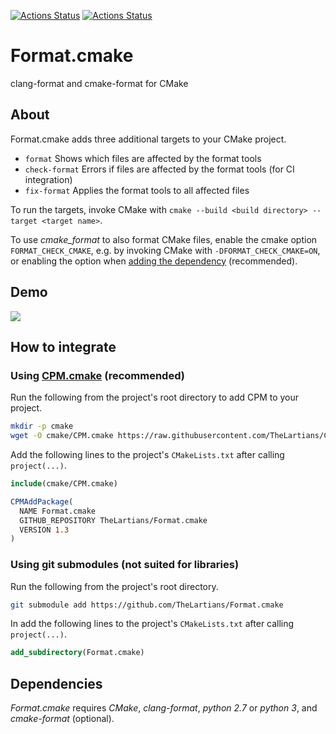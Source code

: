 [![Actions Status](https://github.com/TheLartians/Format.cmake/workflows/Unix/badge.svg)](https://github.com/TheLartians/Format.cmake/actions)
[![Actions Status](https://github.com/TheLartians/Format.cmake/workflows/Windows/badge.svg)](https://github.com/TheLartians/Format.cmake/actions)

# Format.cmake

clang-format and cmake-format for CMake

## About

Format.cmake adds three additional targets to your CMake project.

- `format` Shows which files are affected by the format tools
- `check-format` Errors if files are affected by the format tools (for CI integration)
- `fix-format` Applies the format tools to all affected files

To run the targets, invoke CMake with `cmake --build <build directory> --target <target name>`.

To use _cmake_format_ to also format CMake files, enable the cmake option `FORMAT_CHECK_CMAKE`, e.g. by invoking CMake with `-DFORMAT_CHECK_CMAKE=ON`, or enabling the option when [adding the dependency](#how-to-integrate) (recommended).

## Demo

![](https://user-images.githubusercontent.com/4437447/66123312-31ec3500-e5d1-11e9-8404-492b8eff8511.gif)

## How to integrate

### Using [CPM.cmake](https://github.com/TheLartians/CPM) (recommended)

Run the following from the project's root directory to add CPM to your project.

```bash
mkdir -p cmake
wget -O cmake/CPM.cmake https://raw.githubusercontent.com/TheLartians/CPM/master/cmake/CPM.cmake
```

Add the following lines to the project's `CMakeLists.txt` after calling `project(...)`.

```CMake
include(cmake/CPM.cmake)

CPMAddPackage(
  NAME Format.cmake
  GITHUB_REPOSITORY TheLartians/Format.cmake
  VERSION 1.3
)
```

### Using git submodules (not suited for libraries)

Run the following from the project's root directory.

```bash
git submodule add https://github.com/TheLartians/Format.cmake
```

In add the following lines to the project's `CMakeLists.txt` after calling `project(...)`.

```CMake
add_subdirectory(Format.cmake)
```

## Dependencies

_Format.cmake_ requires _CMake_, _clang-format_, _python 2.7_ or _python 3_, and _cmake-format_ (optional).
